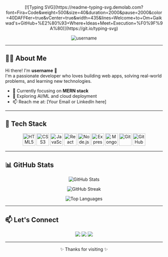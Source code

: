 <!-- Animated Typing SVG -->
<p align="center">
  [![Typing SVG](https://readme-typing-svg.demolab.com?font=Fira+Code&weight=500&size=40&duration=2000&pause=2000&color=40DAFF&center=true&vCenter=true&width=435&lines=Welcome+to+Om+Gaikwad's+GitHub+%E2%80%93+Where+Ideas+Meet+Execution+%F0%9F%9A%80)](https://git.io/typing-svg)
</p>

<!-- Profile Visitor Badge -->
<p align="center">
  <img src="https://komarev.com/ghpvc/?username=username&label=Profile+Views&color=brightgreen" alt="username" />
</p>

---

## 🧑‍💻 About Me

Hi there! I'm **username** 👋  
I'm a passionate developer who loves building web apps, solving real-world problems, and learning new technologies.

- 🎯 Currently focusing on **MERN stack**
- 🚀 Exploring AI/ML and cloud deployment
- 📫 Reach me at: [Your Email or LinkedIn here]

---

## 🚀 Tech Stack

<p align="center">
  <img src="https://cdn.jsdelivr.net/gh/devicons/devicon/icons/html5/html5-original.svg" width="40" height="40" alt="HTML5"/>
  <img src="https://cdn.jsdelivr.net/gh/devicons/devicon/icons/css3/css3-original.svg" width="40" height="40" alt="CSS3"/>
  <img src="https://cdn.jsdelivr.net/gh/devicons/devicon/icons/javascript/javascript-original.svg" width="40" height="40" alt="JavaScript"/>
  <img src="https://cdn.jsdelivr.net/gh/devicons/devicon/icons/react/react-original.svg" width="40" height="40" alt="React"/>
  <img src="https://cdn.jsdelivr.net/gh/devicons/devicon/icons/nodejs/nodejs-original.svg" width="40" height="40" alt="Node.js"/>
  <img src="https://cdn.jsdelivr.net/gh/devicons/devicon/icons/express/express-original.svg" width="40" height="40" alt="Express"/>
  <img src="https://cdn.jsdelivr.net/gh/devicons/devicon/icons/mongodb/mongodb-original.svg" width="40" height="40" alt="MongoDB"/>
  <img src="https://cdn.jsdelivr.net/gh/devicons/devicon/icons/git/git-original.svg" width="40" height="40" alt="Git"/>
  <img src="https://cdn.jsdelivr.net/gh/devicons/devicon/icons/github/github-original.svg" width="40" height="40" alt="GitHub"/>
</p>

---

## 📊 GitHub Stats

<p align="center">
  <img src="https://github-readme-stats.vercel.app/api?username=username&show_icons=true&theme=radical" alt="GitHub Stats" />
</p>

<p align="center">
  <img src="https://github-readme-streak-stats.herokuapp.com/?user=username&theme=tokyonight" alt="GitHub Streak" />
</p>

<p align="center">
  <img src="https://github-readme-stats.vercel.app/api/top-langs/?username=username&layout=compact&theme=tokyonight" alt="Top Languages" />
</p>

---

## 📫 Let's Connect

<p align="center">
  <a href="mailto:youremail@example.com"><img src="https://img.shields.io/badge/Email-D14836?style=for-the-badge&logo=gmail&logoColor=white" /></a>
  <a href="https://linkedin.com/in/yourlinkedin"><img src="https://img.shields.io/badge/LinkedIn-0077B5?style=for-the-badge&logo=linkedin&logoColor=white" /></a>
  <a href="https://twitter.com/yourhandle"><img src="https://img.shields.io/badge/Twitter-1DA1F2?style=for-the-badge&logo=twitter&logoColor=white" /></a>
</p>

---

<p align="center">✨ Thanks for visiting ✨</p>
